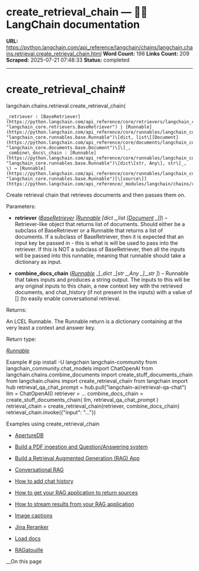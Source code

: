 # create_retrieval_chain — 🦜🔗 LangChain  documentation

**URL:** https://python.langchain.com/api_reference/langchain/chains/langchain.chains.retrieval.create_retrieval_chain.html
**Word Count:** 198
**Links Count:** 209
**Scraped:** 2025-07-21 07:48:33
**Status:** completed

---

# create\_retrieval\_chain\#

langchain.chains.retrieval.create\_retrieval\_chain\(

    _retriever : [BaseRetriever](https://python.langchain.com/api_reference/core/retrievers/langchain_core.retrievers.BaseRetriever.html#langchain_core.retrievers.BaseRetriever "langchain_core.retrievers.BaseRetriever") | [Runnable](https://python.langchain.com/api_reference/core/runnables/langchain_core.runnables.base.Runnable.html#langchain_core.runnables.base.Runnable "langchain_core.runnables.base.Runnable")\[dict, list\[[Document](https://python.langchain.com/api_reference/core/documents/langchain_core.documents.base.Document.html#langchain_core.documents.base.Document "langchain_core.documents.base.Document")\]\]_,     _combine\_docs\_chain : [Runnable](https://python.langchain.com/api_reference/core/runnables/langchain_core.runnables.base.Runnable.html#langchain_core.runnables.base.Runnable "langchain_core.runnables.base.Runnable")\[dict\[str, Any\], str\]_, \) → [Runnable](https://python.langchain.com/api_reference/core/runnables/langchain_core.runnables.base.Runnable.html#langchain_core.runnables.base.Runnable "langchain_core.runnables.base.Runnable")[\[source\]](https://python.langchain.com/api_reference/_modules/langchain/chains/retrieval.html#create_retrieval_chain)\#     

Create retrieval chain that retrieves documents and then passes them on.

Parameters:     

  * **retriever** \([_BaseRetriever_](https://python.langchain.com/api_reference/core/retrievers/langchain_core.retrievers.BaseRetriever.html#langchain_core.retrievers.BaseRetriever "langchain_core.retrievers.BaseRetriever") _|_[_Runnable_](https://python.langchain.com/api_reference/core/runnables/langchain_core.runnables.base.Runnable.html#langchain_core.runnables.base.Runnable "langchain_core.runnables.base.Runnable") _\[__dict_ _,__list_ _\[_[_Document_](https://python.langchain.com/api_reference/core/documents/langchain_core.documents.base.Document.html#langchain_core.documents.base.Document "langchain_core.documents.base.Document") _\]__\]_\) – Retriever-like object that returns list of documents. Should either be a subclass of BaseRetriever or a Runnable that returns a list of documents. If a subclass of BaseRetriever, then it is expected that an input key be passed in - this is what is will be used to pass into the retriever. If this is NOT a subclass of BaseRetriever, then all the inputs will be passed into this runnable, meaning that runnable should take a dictionary as input.

  * **combine\_docs\_chain** \([_Runnable_](https://python.langchain.com/api_reference/core/runnables/langchain_core.runnables.base.Runnable.html#langchain_core.runnables.base.Runnable "langchain_core.runnables.base.Runnable") _\[__dict_ _\[__str_ _,__Any_ _\]__,__str_ _\]_\) – Runnable that takes inputs and produces a string output. The inputs to this will be any original inputs to this chain, a new context key with the retrieved documents, and chat\_history \(if not present in the inputs\) with a value of \[\] \(to easily enable conversational retrieval.

Returns:     

An LCEL Runnable. The Runnable return is a dictionary containing at the very least a context and answer key.

Return type:     

[_Runnable_](https://python.langchain.com/api_reference/core/runnables/langchain_core.runnables.base.Runnable.html#langchain_core.runnables.base.Runnable "langchain_core.runnables.base.Runnable")

Example               # pip install -U langchain langchain-community          from langchain_community.chat_models import ChatOpenAI     from langchain.chains.combine_documents import create_stuff_documents_chain     from langchain.chains import create_retrieval_chain     from langchain import hub          retrieval_qa_chat_prompt = hub.pull("langchain-ai/retrieval-qa-chat")     llm = ChatOpenAI()     retriever = ...     combine_docs_chain = create_stuff_documents_chain(         llm, retrieval_qa_chat_prompt     )     retrieval_chain = create_retrieval_chain(retriever, combine_docs_chain)          retrieval_chain.invoke({"input": "..."})     

Examples using create\_retrieval\_chain

  * [ApertureDB](https://python.langchain.com/docs/integrations/vectorstores/aperturedb/)

  * [Build a PDF ingestion and Question/Answering system](https://python.langchain.com/docs/tutorials/pdf_qa/)

  * [Build a Retrieval Augmented Generation \(RAG\) App](https://python.langchain.com/docs/tutorials/rag/)

  * [Conversational RAG](https://python.langchain.com/docs/tutorials/qa_chat_history/)

  * [How to add chat history](https://python.langchain.com/docs/how_to/qa_chat_history_how_to/)

  * [How to get your RAG application to return sources](https://python.langchain.com/docs/how_to/qa_sources/)

  * [How to stream results from your RAG application](https://python.langchain.com/docs/how_to/qa_streaming/)

  * [Image captions](https://python.langchain.com/docs/integrations/document_loaders/image_captions/)

  * [Jina Reranker](https://python.langchain.com/docs/integrations/document_transformers/jina_rerank/)

  * [Load docs](https://python.langchain.com/docs/versions/migrating_chains/retrieval_qa/)

  * [RAGatouille](https://python.langchain.com/docs/integrations/retrievers/ragatouille/)

__On this page